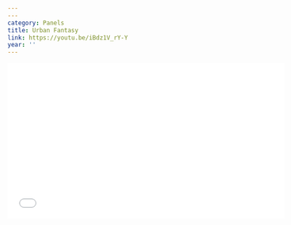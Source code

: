 ```yaml
---
---
category: Panels
title: Urban Fantasy
link: https://youtu.be/iBdz1V_rY-Y
year: ''
---
```

<iframe width="560" height="315" src="{{ page.link }}" frameborder="0" allowfullscreen></iframe>
